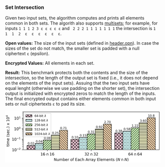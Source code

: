 ### Set Intersection
Given two input sets, the algorithm computes and prints all elements common in both sets. The algorith also supports [multisets](https://projecteuclid.org/download/pdf_1/euclid.ndjfl/1093634995); for example, for inputs ```1 1 1 2 3 ε ε ε ε ε``` and ``` 2 2 2 1 1 1 1 1 1 1``` the intersection is ```1  1  1  2  ε  ε  ε  ε  ε  ε```.

**Open values:** The size of the input sets (defined in [header.opn](https://github.com/momalab/privacy_benchmarks/tree/master/PSI/header.opn)). In case the sizes of the set do not match, the smaller set is padded with a null ciphertext `ε` (epsilon).

**Encrypted Values:** All elements in each set.

**Result:** This benchmark protects both the contents and the size of the intersection, so the length of the output set is fixed (i.e., it does not depend on the elements of the input sets). Assuing that the two input sets have equal lenght (otherwise we use padding on the shorter set), the intersection output is initialized with encrypted zeros to match the length of the inputs. The final encrypted output contains either elements common in both input sets or null ciphertexts `ε` to pad its size.

![alt text](./../graphs/psi.png)
